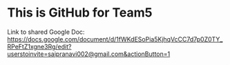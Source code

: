# This is GitHub for Team5

Link to shared Google Doc: https://docs.google.com/document/d/1fWKdESoPia5KjhqVcCC7d7p0Z0TY_RPeFtZ1xgne3Rg/edit?userstoinvite=saipranavi002@gmail.com&actionButton=1
